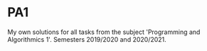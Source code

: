 # PA1
 My own solutions for all tasks from the subject 'Programming and Algorithmics 1'. 
 Semesters 2019/2020 and 2020/2021.
